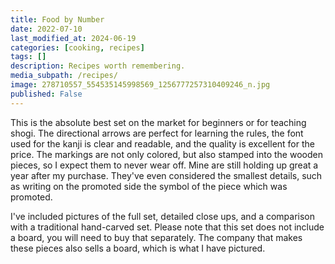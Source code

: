 ```yaml
---
title: Food by Number
date: 2022-07-10
last_modified_at: 2024-06-19
categories: [cooking, recipes]
tags: []
description: Recipes worth remembering.
media_subpath: /recipes/
image: 278710557_554535145998569_1256777257310409246_n.jpg
published: False
---
```


This is the absolute best set on the market for beginners or for teaching shogi. The directional arrows are perfect for learning the rules, the font used for the kanji is clear and readable, and the quality is excellent for the price. The markings are not only colored, but also stamped into the wooden pieces, so I expect them to never wear off. Mine are still holding up great a year after my purchase. They've even considered the smallest details, such as writing on the promoted side the symbol of the piece which was promoted.

I've included pictures of the full set, detailed close ups, and a comparison with a traditional hand-carved set. Please note that this set does not include a board, you will need to buy that separately. The company that makes these pieces also sells a board, which is what I have pictured.